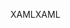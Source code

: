 <span data-ttu-id="471c3-101">XAML</span><span class="sxs-lookup"><span data-stu-id="471c3-101">XAML</span></span>